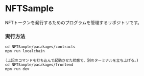 # NFTSample
NFTトークンを発行するためのプログラムを管理するリポジトリです。

### 実行方法
    cd NFTSample/pacakages/contracts  
    npm run localchain  

    (上記のコマンドを打ち込んで起動させた状態で、別のターミナルを立ち上げる。)
    cd NFTSample/pacakages/frontend
    npm run dev
